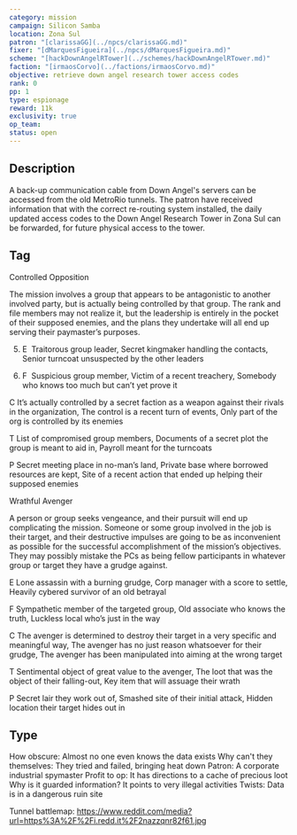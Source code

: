 ```yaml
---
category: mission
campaign: Silicon Samba
location: Zona Sul
patron: "[clarissaGG](../npcs/clarissaGG.md)"
fixer: "[dMarquesFigueira](../npcs/dMarquesFigueira.md)"
scheme: "[hackDownAngelRTower](../schemes/hackDownAngelRTower.md)"
faction: "[irmaosCorvo](../factions/irmaosCorvo.md)"
objective: retrieve down angel research tower access codes
rank: 0
pp: 1
type: espionage
reward: 11k
exclusivity: true
op_team:
status: open
---
```


## Description

A back-up communication cable from Down Angel's servers can be accessed from the old MetroRio tunnels. The patron have received information that with the correct re-routing system installed, the daily updated access codes to the Down Angel Research Tower in Zona Sul can be forwarded, for future physical access to the tower.

## Tag

Controlled Opposition

The mission involves a group that appears to be antagonistic to another involved party, but is actually being controlled by that group. The rank and file members may not realize it, but the leadership is entirely in the pocket of their supposed enemies, and the plans they undertake will all end up serving their paymaster’s purposes.

5. E  Traitorous group leader, Secret kingmaker handling the contacts, Senior turncoat unsuspected by the other leaders
    
6. F  Suspicious group member, Victim of a recent treachery, Somebody who knows too much but can’t yet prove it
    

C It’s actually controlled by a secret faction as a weapon against their rivals in the organization, The control is a recent turn of events, Only part of the org is controlled by its enemies

T List of compromised group members, Documents of a secret plot the group is meant to aid in, Payroll meant for the turncoats

P Secret meeting place in no-man’s land, Private base where borrowed resources are kept, Site of a recent action that ended up helping their supposed enemies



Wrathful Avenger

A person or group seeks vengeance, and their pursuit will end up complicating the mission. Someone or some group involved in the job is their target, and their destructive impulses are going to be as inconvenient as possible for the successful accomplishment of the mission’s objectives. They may possibly mistake the PCs as being fellow participants in whatever group or target they have a grudge against.

E Lone assassin with a burning grudge, Corp manager with a score to settle, Heavily cybered survivor of an old betrayal

F Sympathetic member of the targeted group, Old associate who knows the truth, Luckless local who’s just in the way

C The avenger is determined to destroy their target in a very specific and meaningful way, The avenger has no just reason whatsoever for their grudge, The avenger has been manipulated into aiming at the wrong target

T Sentimental object of great value to the avenger, The loot that was the object of their falling-out, Key item that will assuage their wrath

P Secret lair they work out of, Smashed site of their initial attack, Hidden location their target hides out in

## Type

How obscure: Almost no one even knows the data exists
Why can't they themselves: They tried and failed, bringing heat down
Patron: A corporate industrial spymaster
Profit to op: It has directions to a cache of precious loot
Why is it guarded information? It points to very illegal activities
Twists: Data is in a dangerous ruin site

Tunnel battlemap:
https://www.reddit.com/media?url=https%3A%2F%2Fi.redd.it%2F2nazzqnr82f61.jpg